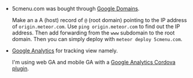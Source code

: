 - 5cmenu.com was bought through [Google Domains](https://domains.google.com).
    
    Make an a A (host) record of `@` (root domain) pointing to the IP address of `origin.meteor.com`. Use `ping origin.meteor.com` to find out the IP address. Then add forwarding from the `www` subdomain to the root domain. Then you can simply deploy with `meteor deploy 5cmenu.com`.

- [Google Analytics](http://analytics.google.com) for tracking view namely. 

    I'm using web GA and mobile GA with a [Google Analytics Cordova plugin](https://github.com/danwilson/google-analytics-plugin).
    

    

    